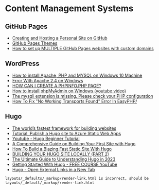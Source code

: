 # Content Management Systems

## GitHub Pages

- [Creating and Hosting a Personal Site on GitHub](http://jmcglone.com/guides/github-pages/)
- [GitHub Pages Themes](https://pages.github.com/themes/)
- [How to set up MULTIPLE GitHub Pages websites with custom domains](https://deanattali.com/blog/multiple-github-pages-domains/)

## WordPress

- [How to install Apache, PHP and MYSQL on Windows 10 Machine](https://www.znetlive.com/blog/how-to-install-apache-php-and-mysql-on-windows-10-machine/)
- [Error With Apache 2.4 on Windows](http://weblogic-tips.com/2012/05/15/error-with-apache-2-4-on-windows-7-64-bit/)
- [HOW CAN I CREATE A PHPINFO.PHP PAGE?](https://mediatemple.net/community/products/dv/204643880/how-can-i-create-a-phpinfo.php-page)
- [How to install phpMyAdmin on Windows (youtube video)](https://www.youtube.com/watch?v=KFYXY3MT-XA)
- [The mysqli extension is missing. Please check your PHP configuration](https://stackoverflow.com/questions/10646655/the-mysqli-extension-is-missing-please-check-your-php-configuration/17413783)
- [How To Fix "No Working Transports Found" Error In EasyPHP/](http://www.howtosolutions.net/2017/01/easyphp-wordpress-no-working-transports-found-error/)

## Hugo

- [The world’s fastest framework for building websites](https://gohugo.io/)
- [Tutorial: Publish a Hugo site to Azure Static Web Apps](https://learn.microsoft.com/en-us/azure/static-web-apps/publish-hugo)
- [Youtube - Hugo Beginner Tutorial](https://www.youtube.com/watch?v=SVvihs0WfhQ&list=PLrxYIq_0LFJfimciGTP5bQhYSEu5EdAuA)
- [A Comprehensive Guide on Building Your First Site with Hugo](https://anikett.com/blog/hugo-beginner-guide/)
- [How To Build a Blazing Fast Static Site With Hugo](https://kinsta.com/blog/hugo-static-site/)
- [BUILDING YOUR HUGO SITE LOCALLY (PART 2)](https://qualityandinnovation.com/2020/12/22/building-your-hugo-site-locally-part-2/)
- [The Ultimate Guide to Understanding Hugo in 2023](https://www.markusantonwolf.com/blog/the-ultimate-guide-to-understanding-hugo-in-2023/)
- [Getting Started With Hugo - FREE COURSE YouTube](https://www.youtube.com/watch?v=hjD9jTi_DQ4)
- [Hugo - Open External Links in a New Tab](https://digitaldrummerj.me/hugo-links-to-other-pages/)

```shell
layouts/_defaults/_markup/render-link.html is incorrect, should be
layouts/_default/_markup/render-link.html
```
